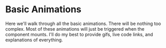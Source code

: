 # Basic Animations

Here we'll walk through all the basic animations. There will be nothing too complex. Most of these animations will just be triggered when the component mounts. I'll do my best to provide gifs, live code links, and explanations of everything.
